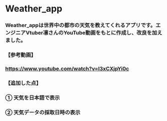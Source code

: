 # Weather_app
### Weather_appは世界中の都市の天気を教えてくれるアプリです。エンジニアVtuber凛さんのYouTube動画をもとに作成し、改良を加えました。

###
### 【参考動画】
### https://www.youtube.com/watch?v=I3xCXjpYi0c


### 【追加した点】

###
### ① 天気を日本語で表示

### ② 天気データの採取日時の表示
